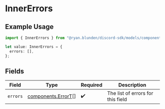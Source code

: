 # InnerErrors

## Example Usage

```typescript
import { InnerErrors } from "@ryan.blunden/discord-sdk/models/components";

let value: InnerErrors = {
  errors: [],
};
```

## Fields

| Field                                                    | Type                                                     | Required                                                 | Description                                              |
| -------------------------------------------------------- | -------------------------------------------------------- | -------------------------------------------------------- | -------------------------------------------------------- |
| `errors`                                                 | [components.ErrorT](../../models/components/errort.md)[] | :heavy_check_mark:                                       | The list of errors for this field                        |